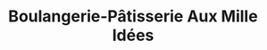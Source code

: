---
title: "Boulangerie-Pâtisserie Aux Mille Idées"
url: /tieffenbach/boulangerie-patisserie-aux-mille-idees/
shop: boulangerie
---
